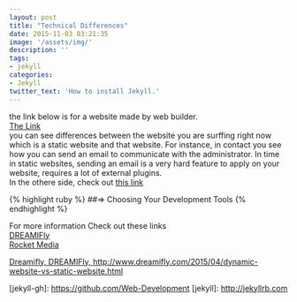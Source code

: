```yaml
---
layout: post
title: "Technical Differences"
date: 2015-11-03 03:21:35
image: '/assets/img/'
description: ''
tags:
- jekyll
categories:
- Jekyll 
twitter_text: 'How to install Jekyll.'
---
```

the link below is for a website made by web builder.  
<a href="http://khaledarnaout.wix.com/curriculum-vitae-r">The Link</a>  
you can see differences between the website you are surffing right now which is a static website and that website. For instance, in contact you see how you can send an email to communicate with the administrator. In time in static websites, sending an email is a very hard feature to apply on your website, requires a lot of external plugins.  
In the othere side, check out <a href="http://khaledarnaout.info/">this link</a>  




{% highlight ruby %}
##=> Choosing Your Development Tools
{% endhighlight %}




For more information Check out these links  
<a href="http://www.dreamifly.com/2015/04/dynamic-website-vs-static-website.html">DREAMIFly</a>  
<a href="https://rocketmedia.com/blog/static-vs-dynamic-websites">Rocket Media</a>  
  
<a href="http://www.dreamifly.com/2015/04/dynamic-website-vs-static-website.html"><p style="font-size=6">Dreamifly, DREAMIFly, http://www.dreamifly.com/2015/04/dynamic-website-vs-static-website.html</p></a>
[jekyll-gh]: https://github.com/Web-Development
[jekyll]:    http://jekyllrb.com